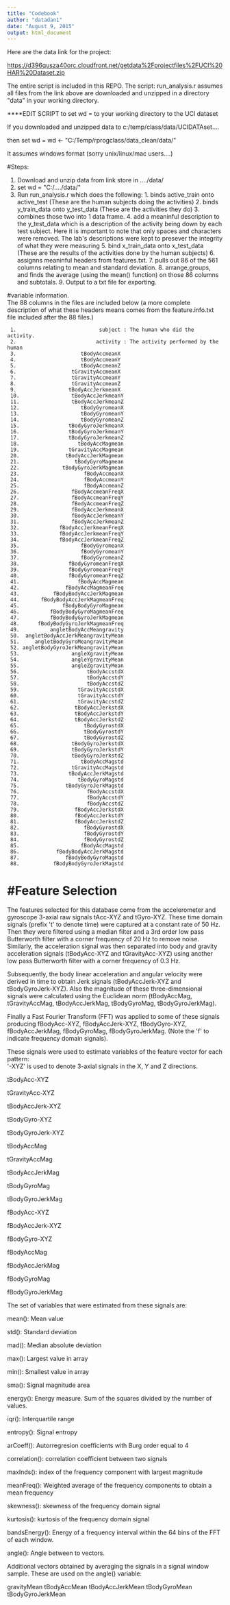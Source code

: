 ```yaml
---
title: "Codebook"
author: "datadan1"
date: "August 9, 2015"
output: html_document
---
```


Here are the data link for the project: 

https://d396qusza40orc.cloudfront.net/getdata%2Fprojectfiles%2FUCI%20HAR%20Dataset.zip 

The entire script is included in this REPO.  The script: run_analysis.r assumes all files from the link above are downloaded and unzipped in a directory "data" in your working directory.

****EDIT SCRIPT to set wd = to your working directory to the UCI dataset

If you downloaded and unzipped data to c:/temp/class/data/UCIDATAset....

then set wd = wd <- "C:/Temp/rprogclass/data_clean/data/"

It assumes windows format (sorry unix/linux/mac users....)

#Steps:

  1. Download and unzip data from link store in ..../data/ 
  2. set wd = "C:/..../data/"
  3. Run run_analysis.r which does the following:
    1. binds active_train onto active_test (These are the human subjects doing the activities)
    2. binds y_train_data onto y_test_data (These are the activities they do)
    3. combines those two into 1 data frame.
    4. add a meaninful description to the y_test_data which is a description of the activity being down by each test subject. Here it is important to note that only spaces and characters were removed. The lab's descriptions were kept to presever the integrity of what they were measuring
    5. bind x_train_data onto x_test_data (These are the results of the activities done by the human subjects)
    6. assignns meaninful headers from features.txt.
    7. pulls out 86 of the 561 columns relating to mean and standard deviation.
    8. arrange,groups, and finds the average (using the mean() function) on those 86 columns and subtotals.
    9. Output to a txt file for exporting.
  
  
  
#variable information.  
The 88 columns in the files are included below (a more complete description of what these headers means comes from the feature.info.txt file included after the 88 files.)

     1.                           subject : The human who did the activity.
     2.                          activity : The activity performed by the human
     3.                     tBodyAccmeanX
     4.                     tBodyAccmeanY
     5.                     tBodyAccmeanZ
     6.                  tGravityAccmeanX
     7.                  tGravityAccmeanY
     8.                  tGravityAccmeanZ
     9.                 tBodyAccJerkmeanX
     10.                 tBodyAccJerkmeanY
     11.                 tBodyAccJerkmeanZ
     12.                    tBodyGyromeanX
     13.                    tBodyGyromeanY
     14.                    tBodyGyromeanZ
     15.                tBodyGyroJerkmeanX
     16.                tBodyGyroJerkmeanY
     17.                tBodyGyroJerkmeanZ
     18.                   tBodyAccMagmean
     19.                tGravityAccMagmean
     20.               tBodyAccJerkMagmean
     21.                  tBodyGyroMagmean
     22.              tBodyGyroJerkMagmean
     23.                     fBodyAccmeanX
     24.                     fBodyAccmeanY
     25.                     fBodyAccmeanZ
     26.                 fBodyAccmeanFreqX
     27.                 fBodyAccmeanFreqY
     28.                 fBodyAccmeanFreqZ
     29.                 fBodyAccJerkmeanX
     30.                 fBodyAccJerkmeanY
     31.                 fBodyAccJerkmeanZ
     32.             fBodyAccJerkmeanFreqX
     33.             fBodyAccJerkmeanFreqY
     34.             fBodyAccJerkmeanFreqZ
     35.                    fBodyGyromeanX
     36.                    fBodyGyromeanY
     37.                    fBodyGyromeanZ
     38.                fBodyGyromeanFreqX
     39.                fBodyGyromeanFreqY
     40.                fBodyGyromeanFreqZ
     41.                   fBodyAccMagmean
     42.               fBodyAccMagmeanFreq
     43.           fBodyBodyAccJerkMagmean
     44.       fBodyBodyAccJerkMagmeanFreq
     45.              fBodyBodyGyroMagmean
     46.          fBodyBodyGyroMagmeanFreq
     47.          fBodyBodyGyroJerkMagmean
     48.      fBodyBodyGyroJerkMagmeanFreq
     49.          angletBodyAccMeangravity
     50.  angletBodyAccJerkMeangravityMean
     51.     angletBodyGyroMeangravityMean
     52. angletBodyGyroJerkMeangravityMean
     53.                 angleXgravityMean
     54.                 angleYgravityMean
     55.                 angleZgravityMean
     56.                      tBodyAccstdX
     57.                      tBodyAccstdY
     58.                      tBodyAccstdZ
     59.                   tGravityAccstdX
     60.                   tGravityAccstdY
     61.                   tGravityAccstdZ
     62.                  tBodyAccJerkstdX
     63.                  tBodyAccJerkstdY
     64.                  tBodyAccJerkstdZ
     65.                     tBodyGyrostdX
     66.                     tBodyGyrostdY
     67.                     tBodyGyrostdZ
     68.                 tBodyGyroJerkstdX
     69.                 tBodyGyroJerkstdY
     70.                 tBodyGyroJerkstdZ
     71.                    tBodyAccMagstd
     72.                 tGravityAccMagstd
     73.                tBodyAccJerkMagstd
     74.                   tBodyGyroMagstd
     75.               tBodyGyroJerkMagstd
     76.                      fBodyAccstdX
     77.                      fBodyAccstdY
     78.                      fBodyAccstdZ
     79.                  fBodyAccJerkstdX
     80.                  fBodyAccJerkstdY
     81.                  fBodyAccJerkstdZ
     82.                     fBodyGyrostdX
     83.                     fBodyGyrostdY
     84.                     fBodyGyrostdZ
     85.                    fBodyAccMagstd
     86.            fBodyBodyAccJerkMagstd
     87.               fBodyBodyGyroMagstd
     88.           fBodyBodyGyroJerkMagstd

#Feature Selection 
=================

The features selected for this database come from the accelerometer and gyroscope 3-axial raw signals tAcc-XYZ and tGyro-XYZ. These time domain signals (prefix 't' to denote time) were captured at a constant rate of 50 Hz. Then they were filtered using a median filter and a 3rd order low pass Butterworth filter with a corner frequency of 20 Hz to remove noise. Similarly, the acceleration signal was then separated into body and gravity acceleration signals (tBodyAcc-XYZ and tGravityAcc-XYZ) using another low pass Butterworth filter with a corner frequency of 0.3 Hz. 

Subsequently, the body linear acceleration and angular velocity were derived in time to obtain Jerk signals (tBodyAccJerk-XYZ and tBodyGyroJerk-XYZ). Also the magnitude of these three-dimensional signals were calculated using the Euclidean norm (tBodyAccMag, tGravityAccMag, tBodyAccJerkMag, tBodyGyroMag, tBodyGyroJerkMag). 

Finally a Fast Fourier Transform (FFT) was applied to some of these signals producing fBodyAcc-XYZ, fBodyAccJerk-XYZ, fBodyGyro-XYZ, fBodyAccJerkMag, fBodyGyroMag, fBodyGyroJerkMag. (Note the 'f' to indicate frequency domain signals). 

These signals were used to estimate variables of the feature vector for each pattern:  
'-XYZ' is used to denote 3-axial signals in the X, Y and Z directions.

tBodyAcc-XYZ

tGravityAcc-XYZ

tBodyAccJerk-XYZ

tBodyGyro-XYZ

tBodyGyroJerk-XYZ

tBodyAccMag

tGravityAccMag

tBodyAccJerkMag

tBodyGyroMag

tBodyGyroJerkMag

fBodyAcc-XYZ

fBodyAccJerk-XYZ

fBodyGyro-XYZ

fBodyAccMag

fBodyAccJerkMag

fBodyGyroMag

fBodyGyroJerkMag


The set of variables that were estimated from these signals are: 

mean(): Mean value

std(): Standard deviation

mad(): Median absolute deviation 

max(): Largest value in array

min(): Smallest value in array

sma(): Signal magnitude area

energy(): Energy measure. Sum of the squares divided by the number of values. 

iqr(): Interquartile range 

entropy(): Signal entropy

arCoeff(): Autorregresion coefficients with Burg order equal to 4

correlation(): correlation coefficient between two signals

maxInds(): index of the frequency component with largest magnitude

meanFreq(): Weighted average of the frequency components to obtain a mean frequency

skewness(): skewness of the frequency domain signal 

kurtosis(): kurtosis of the frequency domain signal 

bandsEnergy(): Energy of a frequency interval within the 64 bins of the FFT of each window.

angle(): Angle between to vectors.

Additional vectors obtained by averaging the signals in a signal window sample. These are used on the angle() variable:

gravityMean
tBodyAccMean
tBodyAccJerkMean
tBodyGyroMean
tBodyGyroJerkMean